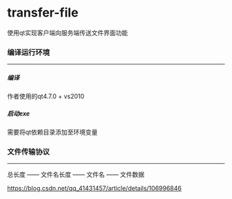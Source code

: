 # transfer-file

使用qt实现客户端向服务端传送文件界面功能



### 编译运行环境

------

##### 编译

作者使用的qt4.7.0 + vs2010

##### 启动exe

需要将qt依赖目录添加至环境变量



### 文件传输协议

------
总长度 —— 文件名长度 —— 文件名 —— 文件数据

https://blog.csdn.net/qq_41431457/article/details/106996846
